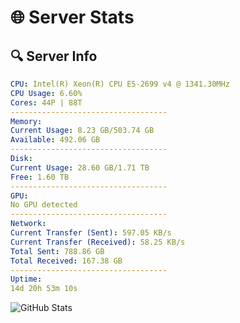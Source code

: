 # 🌐 Server Stats
## 🔍 Server Info
```yaml
CPU: Intel(R) Xeon(R) CPU E5-2699 v4 @ 1341.30MHz
CPU Usage: 6.60%
Cores: 44P | 88T
-----------------------------------
Memory:
Current Usage: 8.23 GB/503.74 GB
Available: 492.06 GB
-----------------------------------
Disk:
Current Usage: 28.60 GB/1.71 TB
Free: 1.60 TB
-----------------------------------
GPU:
No GPU detected
-----------------------------------
Network:
Current Transfer (Sent): 597.05 KB/s
Current Transfer (Received): 58.25 KB/s
Total Sent: 788.86 GB
Total Received: 167.38 GB
-----------------------------------
Uptime:
14d 20h 53m 10s
```
![GitHub Stats](https://img.shields.io/badge/Updated-2025-05-04_14:01:58-blue)